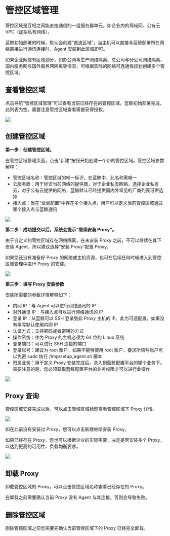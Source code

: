 # 管控区域管理

管控区域是互相之间能直接通信的一组服务器单元，如企业内的局域网、公有云 VPC（虚拟私有网络）。

蓝鲸初始部署的时候，默认会创建“直连区域”，当主机可以直接与蓝鲸部署所在网络直接进行通讯连接时，Agent 安装到此区域即可。

如果企业网络有区域划分，如办公网与生产网络隔离、总公司与分公司网络隔离、国内服务网与国外服务网隔离等情况，可根据实际的网络可连通性规划创建多个管控区域。

## 查看管控区域

点击导航“管控区域管理”可以查看当前已经存在的管控区域。蓝鲸初始部署完成，此列表为空。需要注意管控区域查看需要获得授权。

![](assets/16896701899232.jpg)


## 创建管控区域

**第一步：创建管控区域。**

在管控区域管理页面，点击“新建”按钮开始创建一个新的管控区域。管控区域参数解释：

- 管控区域名称：管控区域的唯一标识，在蓝鲸中，此名称需唯一
- 云服务商：用于标识当前网络的提供商，对于企业私有网络，选择企业私有云，对于公有云提供的网络，蓝鲸默认已经提供国内外常见的厂商列表可供选择
- 接入点：当在“全局配置”中存在多个接入点，用户可以定义当前管控区域通过哪个接入点与蓝鲸通讯

![](assets/16896702340291.jpg)

**第二步：成功提交以后，系统会提示“继续安装 Proxy”。**

由于自定义的管控区域存在网络隔离，在未安装 Proxy 之前，不可以继续在其下安装 Agent，所以建议选择“安装 Proxy”配置 Proxy。

如果您还没有准备好 Proxy 的网络或主机资源，也可在后续任何时候进入到管控区域管理中进行 Proxy 的安装。

![](assets/16896702791137.jpg)

**第三步：填写 Proxy 安装参数**

安装所需要的参数详情解释如下：

- 内网 IP：与 Agent 可以进行网络通讯的 IP
- 对外通讯 IP：与接入点可以进行网络通讯的 IP
- 登录 IP：从蓝鲸可以 SSH 登录到此 Proxy 主机的 IP。此为可选配置，如果没有填写默认使用内网 IP
- 认证方式：支持密码或者密钥的方式
- 操作系统：作为 Proxy 的主机必须为 64 位的 Linux 系统
- 登录端口：可以进行 SSH 连接的端口
- 登录账号：建议为 root 账户，如果不能够使用 root 账户，要求所填写账户可以免密 sudo 执行 /tmp/setup_agent.sh 脚本
- 归属业务：用于定义 Proxy 安装完成后，录入到蓝鲸配置平台的哪个业务下。需要注意的是，您必须获取蓝鲸配置平台的业务权限才可以进行此操作

![](assets/16896703111353.jpg)


## Proxy 查询

管控区域安装完成以后，可以点击管控区域标题查看管控区域下 Proxy 详情。

![](assets/16896704371081.jpg)


如在此前没有安装过 Proxy，您可以点击新建继续安装 Proxy。

如果已经存在 Proxy，您也可以根据企业的实际需要，决定是否安装多个 Proxy，以达到更高的可用性、负载均衡要求。

![](assets/16896704758555.jpg)


## 卸载 Proxy

卸载管控区域的 Proxy，可以点击管控区域名称查看已经存在的 Proxy。

在卸载之前需要确认当前 Proxy 没有 Agent 与其连接。否则会导致失败。

## 删除管控区域

删除管控区域之前您需要先确认当前管控区域下的 Proxy 已经完全卸载。

